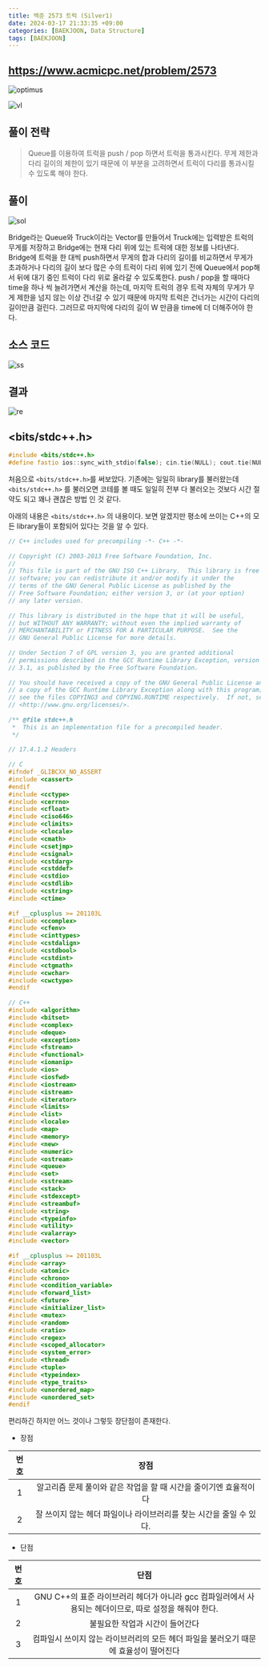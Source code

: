 ```yaml
---
title: 백준 2573 트럭 (Silver1)
date: 2024-03-17 21:33:35 +09:00
categories: [BAEKJOON, Data Structure]
tags: [BAEKJOON]
---
```


## <https://www.acmicpc.net/problem/2573>

![optimus](https://velog.velcdn.com/images/hyunjoon0803/post/b26faceb-1342-4b68-8a5b-1635ef9c28e5/image.png)

![vl](https://velog.velcdn.com/images/hyunjoon0803/post/d1bf76ad-77a1-4bf1-8328-d50373a27818/image.png)

## 풀이 전략

>Queue를 이용하여 트럭을 push / pop 하면서 트럭을 통과시킨다.
무게 제한과 다리 길이의 제한이 있기 때문에 이 부분을 고려하면서 트럭이 다리를 통과시킬 수 있도록 해야 한다.

## 풀이

![sol](https://velog.velcdn.com/images/hyunjoon0803/post/0c2385d1-87da-48ee-9a2a-c8961642c0c9/image.png)

Bridge라는 Queue와 Truck이라는 Vector를 만들어서 Truck에는 입력받은 트럭의 무게를 저장하고 Bridge에는 현재 다리 위에 있는 트럭에 대한 정보를 나타낸다.
Bridge에 트럭을 한 대씩 push하면서 무게의 합과 다리의 길이를 비교하면서 무게가 초과하거나 다리의 길이 보다 많은 수의 트럭이 다리 위에 있기 전에 Queue에서 pop해서 뒤에 대기 중인 트럭이 다리 위로 올라갈 수 있도록한다.
push / pop을 할 때마다 time을 하나 씩 늘려가면서 계산을 하는데, 마지막 트럭의 경우 트럭 자체의 무게가 무게 제한을 넘지 않는 이상 건너갈 수 있기 때문에 마지막 트럭은 건너가는 시간이 다리의 길이만큼 걸린다. 그러므로 마지막에 다리의 길이 W 만큼을 time에 더 더해주어야 한다.

## 소스 코드

![ss](image.png)

## 결과

![re](https://velog.velcdn.com/images/hyunjoon0803/post/225004f6-4488-41ae-9c2e-4ff566d3bbc9/image.png)

## <bits/stdc++.h>

```cpp
#include <bits/stdc++.h>
#define fastio ios::sync_with_stdio(false); cin.tie(NULL); cout.tie(NULL)
```

처음으로 ```<bits/stdc++.h>```를 써보았다. 기존에는 일일히 library를 불러왔는데 ```<bits/stdc++.h>``` 를 불러오면 코테를 볼 때도 일일히 전부 다 불러오는 것보다 시간 절약도 되고 꽤나 괜찮은 방법 인 것 같다.

아래의 내용은 ```<bits/stdc++.h>``` 의 내용이다. 보면 알겠지만 평소에 쓰이는 C++의 모든 library들이 포함되어 있다는 것을 알 수 있다.

```cpp
// C++ includes used for precompiling -*- C++ -*-
 
// Copyright (C) 2003-2013 Free Software Foundation, Inc.
//
// This file is part of the GNU ISO C++ Library.  This library is free
// software; you can redistribute it and/or modify it under the
// terms of the GNU General Public License as published by the
// Free Software Foundation; either version 3, or (at your option)
// any later version.
 
// This library is distributed in the hope that it will be useful,
// but WITHOUT ANY WARRANTY; without even the implied warranty of
// MERCHANTABILITY or FITNESS FOR A PARTICULAR PURPOSE.  See the
// GNU General Public License for more details.
 
// Under Section 7 of GPL version 3, you are granted additional
// permissions described in the GCC Runtime Library Exception, version
// 3.1, as published by the Free Software Foundation.
 
// You should have received a copy of the GNU General Public License and
// a copy of the GCC Runtime Library Exception along with this program;
// see the files COPYING3 and COPYING.RUNTIME respectively.  If not, see
// <http://www.gnu.org/licenses/>.
 
/** @file stdc++.h
 *  This is an implementation file for a precompiled header.
 */
 
// 17.4.1.2 Headers
 
// C
#ifndef _GLIBCXX_NO_ASSERT
#include <cassert>
#endif
#include <cctype>
#include <cerrno>
#include <cfloat>
#include <ciso646>
#include <climits>
#include <clocale>
#include <cmath>
#include <csetjmp>
#include <csignal>
#include <cstdarg>
#include <cstddef>
#include <cstdio>
#include <cstdlib>
#include <cstring>
#include <ctime>
 
#if __cplusplus >= 201103L
#include <ccomplex>
#include <cfenv>
#include <cinttypes>
#include <cstdalign>
#include <cstdbool>
#include <cstdint>
#include <ctgmath>
#include <cwchar>
#include <cwctype>
#endif
 
// C++
#include <algorithm>
#include <bitset>
#include <complex>
#include <deque>
#include <exception>
#include <fstream>
#include <functional>
#include <iomanip>
#include <ios>
#include <iosfwd>
#include <iostream>
#include <istream>
#include <iterator>
#include <limits>
#include <list>
#include <locale>
#include <map>
#include <memory>
#include <new>
#include <numeric>
#include <ostream>
#include <queue>
#include <set>
#include <sstream>
#include <stack>
#include <stdexcept>
#include <streambuf>
#include <string>
#include <typeinfo>
#include <utility>
#include <valarray>
#include <vector>
 
#if __cplusplus >= 201103L
#include <array>
#include <atomic>
#include <chrono>
#include <condition_variable>
#include <forward_list>
#include <future>
#include <initializer_list>
#include <mutex>
#include <random>
#include <ratio>
#include <regex>
#include <scoped_allocator>
#include <system_error>
#include <thread>
#include <tuple>
#include <typeindex>
#include <type_traits>
#include <unordered_map>
#include <unordered_set>
#endif
```

편리하긴 하지만 어느 것이나 그렇듯 장단점이 존재한다.

- 장점

|번호|장점|
|:--:|:--:|
|1|알고리즘 문제 풀이와 같은 작업을 할 때 시간을 줄이기엔 효율적이다|
|2|잘 쓰이지 않는 헤더 파일이나 라이브러리를 찾는 시간을 줄일 수 있다.|

- 단점

|번호|단점|
|:--:|:--:|
|1|GNU C++의 표준 라이브러리 헤더가 아니라 gcc 컴파일러에서 사용되는 헤더이므로, 따로 설정을 해줘야 한다.|
|2|불필요한 작업과 시간이 들어간다|
|3|컴파일시 쓰이지 않는 라이브러리의 모든 헤더 파일을 불러오기 때문에 효율성이 떨어진다|
